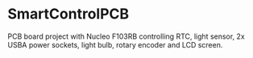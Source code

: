 # SmartControlPCB
PCB board project with Nucleo F103RB controlling RTC, light sensor, 2x USBA power sockets, light bulb, rotary encoder and LCD screen.
